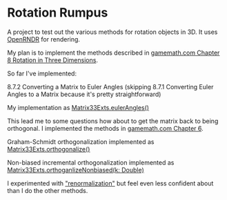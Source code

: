 # Rotation Rumpus

A project to test out the various methods for rotation objects in 3D. It uses [OpenRNDR](https://github.com/openrndr/openrndr) for rendering.

My plan is to implement the methods described in [gamemath.com Chapter 8 Rotation in Three Dimensions](https://gamemath.com/book/orient.html).

So far I've implemented:

8.7.2 Converting a Matrix to Euler Angles (skipping 8.7.1 Converting Euler Angles to a Matrix because it's pretty straightforward)

My implementation as [Matrix33Exts.eulerAngles()](https://github.com/prufrock/rotationrumpus/blob/dcaca112a11c5c9633dfbe1c878fd26b70109fe8/src/main/kotlin/com/dkanen/rotationrumpus/math/Matrix33Exts.kt#L92)

This lead me to some questions how about to get the matrix back to being orthogonal. I implemented the methods in [gamemath.com Chapter 6](https://gamemath.com/book/matrixmore.html#orthonogal_matrices_orthogonalizing).

Graham-Schmidt orthogonalization implemented as [Matrix33Exts.orthogonalize()](https://github.com/prufrock/rotationrumpus/blob/dcaca112a11c5c9633dfbe1c878fd26b70109fe8/src/main/kotlin/com/dkanen/rotationrumpus/math/Matrix33Exts.kt#L32)

Non-biased incremental orthogonalization implemented as [Matrix33Exts.orthoganlizeNonbiased(k: Double)](https://github.com/prufrock/rotationrumpus/blob/dcaca112a11c5c9633dfbe1c878fd26b70109fe8/src/main/kotlin/com/dkanen/rotationrumpus/math/Matrix33Exts.kt#L40)

I experimented with ["renormalization"](https://varunagrawal.github.io/2020/02/11/fast-orthogonalization/) but feel even less confident about than I do the other methods.
